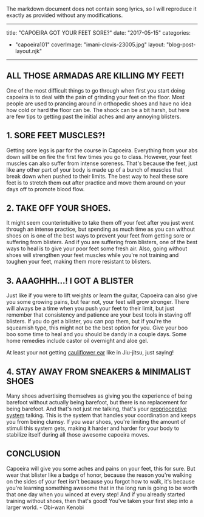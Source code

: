The markdown document does not contain song lyrics, so I will reproduce it exactly as provided without any modifications.

---
title: "CAPOEIRA GOT YOUR FEET SORE?"
date: "2017-05-15"
categories: 
  - "capoeira101"
coverImage: "imani-clovis-23005.jpg"
layout: "blog-post-layout.njk"
---

## ALL THOSE ARMADAS ARE KILLING MY FEET!

One of the most difficult things to go through when first you start doing capoeira is to deal with the pain of grinding your feet on the floor. Most people are used to prancing around in orthopedic shoes and have no idea how cold or hard the floor can be. The shock can be a bit harsh, but here are few tips to getting past the initial aches and any annoying blisters.

## 1\. SORE FEET MUSCLES?! 

Getting sore legs is par for the course in Capoeira. Everything from your abs down will be on fire the first few times you go to class. However, your feet muscles can also suffer from intense soreness. That's because the feet, just like any other part of your body is made up of a bunch of muscles that break down when pushed to their limits. The best way to heal these sore feet is to stretch them out after practice and move them around on your days off to promote blood flow.

## 2\. TAKE OFF YOUR SHOES.

It might seem counterintuitive to take them off your feet after you just went through an intense practice, but spending as much time as you can without shoes on is one of the best ways to prevent your feet from getting sore or suffering from blisters. And if you are suffering from blisters, one of the best ways to heal is to give your poor feet some fresh air. Also, going without shoes will strengthen your feet muscles while you're not training and toughen your feet, making them more resistant to blisters.

## 3\. AAAGHHH...! I GOT A BLISTER

Just like if you were to lift weights or learn the guitar, Capoeira can also give you some growing pains, but fear not, your feet will grow stronger. There will always be a time when you push your feet to their limit, but just remember that consistency and patience are your best tools in staving off blisters. If you do get a blister, you can pop them, but if you're the squeamish type, this might not be the best option for you. Give your boo boo some time to heal and you should be dandy in a couple days. Some home remedies include castor oil overnight and aloe gel.

At least your not getting [cauliflower ear](https://www.google.com/search?q=cauliflower+ear&source=lnms&tbm=isch&sa=X&ved=0ahUKEwjVmL3c5-bTAhVmwYMKHelKChgQ_AUICigB&biw=1056&bih=659) like in Jiu-jitsu, just saying!

## 4\. STAY AWAY FROM SNEAKERS & MINIMALIST SHOES

Many shoes advertising themselves as giving you the experience of being barefoot without actually being barefoot, but there is no replacement for being barefoot. And that's not just me talking, that's your [proprioceptive system](https://en.wikipedia.org/wiki/Proprioception#cite_note-13) talking. This is the system that handles your coordination and keeps you from being clumsy. If you wear shoes, you're limiting the amount of stimuli this system gets, making it harder and harder for your body to stabilize itself during all those awesome capoeira moves.

## CONCLUSION

Capoeira will give you some aches and pains on your feet, this for sure. But wear that blister like a badge of honor, because the reason you're walking on the sides of your feet isn't because you forgot how to walk, it's because you're learning something awesome that in the long run is going to be worth that one day when you winced at every step! And if you already started training without shoes, then that's good! You've taken your first step into a larger world. - Obi-wan Kenobi